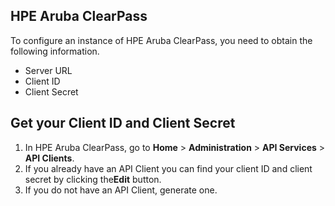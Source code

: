## HPE Aruba ClearPass

To configure an instance of HPE Aruba ClearPass, you need to obtain the following information.

* Server URL
* Client ID
* Client Secret

## Get your Client ID and Client Secret
1. In HPE Aruba ClearPass, go to **Home** > **Administration** > **API Services** > **API Clients**.
2. If you already have an API Client you can find your client ID and client secret by clicking the**Edit** button.
3. If you do not have an API Client, generate one.
